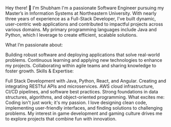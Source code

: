 Hey there! 👋 I'm Shubham
I'm a passionate Software Engineer pursuing my Master’s in Information Systems at Northeastern University. With nearly three years of experience as a Full-Stack Developer, I've built dynamic, user-centric web applications and contributed to impactful projects across various domains. My primary programming languages include Java and Python, which I leverage to create efficient, scalable solutions.

What I’m passionate about:

Building robust software and deploying applications that solve real-world problems.
Continuous learning and applying new technologies to enhance my projects.
Collaborating within agile teams and sharing knowledge to foster growth.
Skills & Expertise:

Full Stack Development with Java, Python, React, and Angular.
Creating and integrating RESTful APIs and microservices.
AWS cloud infrastructure, CI/CD pipelines, and software best practices.
Strong foundations in data structures, algorithms, and object-oriented programming.
What excites me: Coding isn't just work; it's my passion. I love designing clean code, implementing user-friendly interfaces, and finding solutions to challenging problems. My interest in game development and gaming culture drives me to explore projects that combine fun with innovation.
